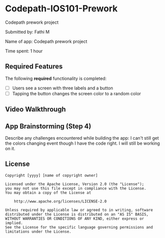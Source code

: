 # Codepath-IOS101-Prework
Codepath prework project

Submitted by: Fathi M

Name of app: Codepath prework project

Time spent: 1 hour

## Required Features

The following **required** functionality is completed:

- [ ] Users see a screen with three labels and a button
- [ ] Tapping the button changes the screen color to a random color
 
## Video Walkthrough


## App Brainstorming (Step 4)



Describe any challenges encountered while building the app:
I can't still get the colors changing event though I have the code right. I will still be working on it.

## License

    Copyright [yyyy] [name of copyright owner]

    Licensed under the Apache License, Version 2.0 (the "License");
    you may not use this file except in compliance with the License.
    You may obtain a copy of the License at

        http://www.apache.org/licenses/LICENSE-2.0

    Unless required by applicable law or agreed to in writing, software
    distributed under the License is distributed on an "AS IS" BASIS,
    WITHOUT WARRANTIES OR CONDITIONS OF ANY KIND, either express or implied.
    See the License for the specific language governing permissions and
    limitations under the License.

